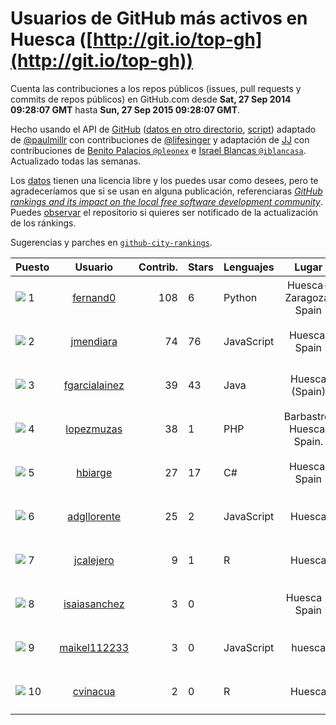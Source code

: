
# Usuarios de GitHub más activos en Huesca ([http://git.io/top-gh](http://git.io/top-gh))



  Cuenta las contribuciones a los repos públicos (issues, pull requests y commits de repos públicos) en GitHub.com desde  **Sat, 27 Sep 2014 09:28:07 GMT** hasta **Sun, 27 Sep 2015 09:28:07 GMT**.

  Hecho usando el API de [GitHub](http://github.com) ([datos en otro directorio](https://github.com/JJ/top-github-users-data/tree/master/data), [script](https://github.com/JJ/top-github-users)) adaptado de [@paulmillr](https://github.com/paulmillr) con contribuciones de [@lifesinger](https://github.com/lifesinger) y adaptación de [JJ](http://jj.github.io) con contribuciones de [Benito Palacios `@pleonex`](http://github.com/pleonex) e [Israel Blancas `@iblancasa`](https://github.com/iblancasa). Actualizado todas las semanas.

  Los [datos](https://github.com/JJ/top-github-users-data/tree/master/data) tienen una licencia libre y los puedes usar como desees, pero te agradeceríamos que si se usan en alguna publicación, referenciaras [*GitHub rankings and its impact on the local free software development community*](https://thewinnower.com/papers/github-rankings-and-its-impact-on-the-local-free-software-development-community). Puedes [observar](https://github.com/JJ/top-github-users-data/subscription) el repositorio si quieres ser notificado de la actualización de los ránkings.

  Sugerencias y parches en [`github-city-rankings`](http://github.com/JJ/github-city-rankings).


| Puesto   |  Usuario  |Contrib.| Stars | Lenguajes   |      Lugar      |  Avatar  |
|----------|:---------:|-------:|-------|-------------|:---------------:|----------|
|![](https://raw.githubusercontent.com/JJ/github-city-rankings/master/img/.gif) 1 | [fernand0](https://github.com/fernand0) | 108 | 6 | Python | Huesca-Zaragoza, Spain | <img src='https://avatars3.githubusercontent.com/u/2467?v=3&s=64' width="64" title='Fernando Tricas García'> |
|![](https://raw.githubusercontent.com/JJ/github-city-rankings/master/img/.gif) 2 | [jmendiara](https://github.com/jmendiara) | 74 | 76 | JavaScript | Huesca, Spain | <img src='https://avatars3.githubusercontent.com/u/851359?v=3&s=64' width="64" title='Javier Mendiara'> |
|![](https://raw.githubusercontent.com/JJ/github-city-rankings/master/img/.gif) 3 | [fgarcialainez](https://github.com/fgarcialainez) | 39 | 43 | Java | Huesca (Spain) | <img src='https://avatars0.githubusercontent.com/u/1755561?v=3&s=64' width="64" title='Felix Garcia Lainez'> |
|![](https://raw.githubusercontent.com/JJ/github-city-rankings/master/img/.gif) 4 | [lopezmuzas](https://github.com/lopezmuzas) | 38 | 1 | PHP | Barbastro. Huesca. Spain. | <img src='https://avatars3.githubusercontent.com/u/1397384?v=3&s=64' width="64" title='Antonio López Muzás'> |
|![](https://raw.githubusercontent.com/JJ/github-city-rankings/master/img/.gif) 5 | [hbiarge](https://github.com/hbiarge) | 27 | 17 | C# | Huesca, Spain | <img src='https://avatars3.githubusercontent.com/u/473010?v=3&s=64' width="64" title='Hugo Biarge'> |
|![](https://raw.githubusercontent.com/JJ/github-city-rankings/master/img/.gif) 6 | [adgllorente](https://github.com/adgllorente) | 25 | 2 | JavaScript | Huesca | <img src='https://avatars2.githubusercontent.com/u/1067480?v=3&s=64' width="64" title='Adrián Gómez'> |
|![](https://raw.githubusercontent.com/JJ/github-city-rankings/master/img/.gif) 7 | [jcalejero](https://github.com/jcalejero) | 9 | 1 | R | Huesca | <img src='https://avatars3.githubusercontent.com/u/3702479?v=3&s=64' width="64" title='Jesus Armand Calejero Roman'> |
|![](https://raw.githubusercontent.com/JJ/github-city-rankings/master/img/.gif) 8 | [isaiasanchez](https://github.com/isaiasanchez) | 3 | 0 |  | Huesca - Spain | <img src='https://avatars2.githubusercontent.com/u/8542819?v=3&s=64' width="64" title='Isaias Sanchez'> |
|![](https://raw.githubusercontent.com/JJ/github-city-rankings/master/img/.gif) 9 | [maikel112233](https://github.com/maikel112233) | 3 | 0 | JavaScript | huesca | <img src='https://avatars1.githubusercontent.com/u/3323392?v=3&s=64' width="64" title='maikel112233'> |
|![](https://raw.githubusercontent.com/JJ/github-city-rankings/master/img/.gif) 10 | [cvinacua](https://github.com/cvinacua) | 2 | 0 | R | Huesca | <img src='https://avatars3.githubusercontent.com/u/7510063?v=3&s=64' width="64" title='Chema Vinacua'> |
